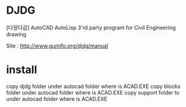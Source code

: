 # DJDG
[다정다감] AutoCAD AutoLisp 3'rd party program for Civil Engineering drawing

Site : <a href=http://www.gumifo.org/djdg/manual target=_blank>http://www.gumifo.org/djdg/manual</a>

# install
copy djdg folder under autocad folder where is ACAD.EXE
copy blocks folder  under autocad folder where is ACAD.EXE
copy support folder to under autocad folder where is ACAD.EXE

